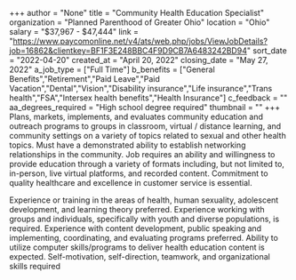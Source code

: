 +++
author = "None"
title = "Community Health Education Specialist"
organization = "Planned Parenthood of Greater Ohio"
location = "Ohio"
salary = "$37,967 - $47,444"
link = "https://www.paycomonline.net/v4/ats/web.php/jobs/ViewJobDetails?job=16862&clientkey=BF1F3E248BBC4F9D9CB7A6483242BD94"
sort_date = "2022-04-20"
created_at = "April 20, 2022"
closing_date = "May 27, 2022"
a_job_type = ["Full Time"]
b_benefits = ["General Benefits","Retirement","Paid Leave","Paid Vacation","Dental","Vision","Disability insurance","Life insurance","Trans health","FSA","Intersex health benefits","Health Insurance"]
c_feedback = ""
aa_degrees_required = "High school degree required"
thumbnail = ""
+++
Plans, markets, implements, and evaluates community education and outreach programs to groups in classroom, virtual / distance learning, and community settings on a variety of topics related to sexual and other health topics. Must have a demonstrated ability to establish networking relationships in the community. Job requires an ability and willingness to provide education through a variety of formats including, but not limited to, in-person, live virtual platforms, and recorded content. Commitment to quality healthcare and excellence in customer service is essential.

Experience or training in the areas of health, human sexuality, adolescent development, and learning theory preferred. Experience working with groups and individuals, specifically with youth and diverse populations, is required. Experience with content development, public speaking and implementing, coordinating, and evaluating programs preferred. Ability to utilize computer skills/programs to deliver health education content is expected. Self-motivation, self-direction, teamwork, and organizational skills required